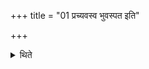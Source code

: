 +++
title = "01 प्रच्यवस्व भुवस्पत इति"

+++

<details><summary>थिते</summary>

प्रच्यवस्व भुवस्पत इति प्राञ्चोऽभिप्रयाय प्रदक्षिणमावर्तन्ते १
</details>
